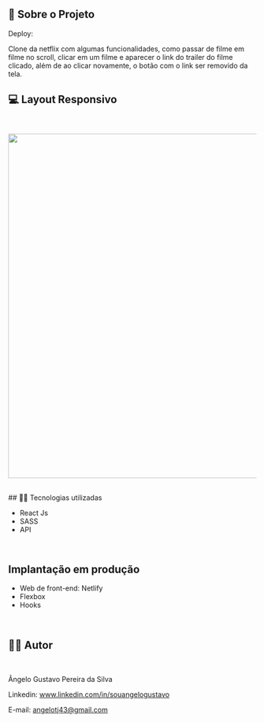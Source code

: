 ## 🔗 Sobre o Projeto

Deploy:  

<p>
Clone da netflix com algumas funcionalidades, como passar de filme em filme no scroll, clicar em um filme e aparecer o link do trailer do filme clicado, além de ao clicar novamente, o botão com o link ser removido da tela.
</p>


## 💻 Layout Responsivo
<br>
<p align='center'>
<img width='700' src='/src/gifs-demo/videonovo.gif'>
</p>

<br>
## 🧑‍💻 Tecnologias utilizadas
<br>

- React Js
- SASS
- API
<br>

## Implantação em produção

- Web de front-end: Netlify
- Flexbox
- Hooks
<br>

## 🧑‍💻 Autor
<br>

Ângelo Gustavo Pereira da Silva

Linkedin: www.linkedin.com/in/souangelogustavo

E-mail: angelotj43@gmail.com

